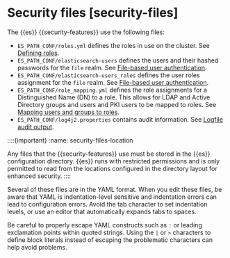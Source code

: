 # Security files [security-files]

The {{es}} {{security-features}} use the following files:

* `ES_PATH_CONF/roles.yml` defines the roles in use on the cluster. See [Defining roles](../../../deploy-manage/users-roles/cluster-or-deployment-auth/defining-roles.md).
* `ES_PATH_CONF/elasticsearch-users` defines the users and their hashed passwords for the `file` realm. See [File-based user authentication](../../../deploy-manage/users-roles/cluster-or-deployment-auth/file-based.md).
* `ES_PATH_CONF/elasticsearch-users_roles` defines the user roles assignment for the `file` realm. See [File-based user authentication](../../../deploy-manage/users-roles/cluster-or-deployment-auth/file-based.md).
* `ES_PATH_CONF/role_mapping.yml` defines the role assignments for a Distinguished Name (DN) to a role. This allows for LDAP and Active Directory groups and users and PKI users to be mapped to roles. See [Mapping users and groups to roles](../../../deploy-manage/users-roles/cluster-or-deployment-auth/mapping-users-groups-to-roles.md).
* `ES_PATH_CONF/log4j2.properties` contains audit information. See [Logfile audit output](../../../deploy-manage/monitor/logging-configuration/logfile-audit-output.md).

::::{important} 
:name: security-files-location

Any files that the {{security-features}} use must be stored in the {{es}} configuration directory. {{es}} runs with restricted permissions and is only permitted to read from the locations configured in the directory layout for enhanced security.
::::


Several of these files are in the YAML format. When you edit these files, be aware that YAML is indentation-level sensitive and indentation errors can lead to configuration errors. Avoid the tab character to set indentation levels, or use an editor that automatically expands tabs to spaces.

Be careful to properly escape YAML constructs such as `:` or leading exclamation points within quoted strings. Using the `|` or `>` characters to define block literals instead of escaping the problematic characters can help avoid problems.

